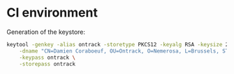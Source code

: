 CI environment
==============

Generation of the keystore:

```bash
keytool -genkey -alias ontrack -storetype PKCS12 -keyalg RSA -keysize 2048 -keystore keystore.p12 -validity 3650 \
    -dname "CN=Damien Coraboeuf, OU=Ontrack, O=Nemerosa, L=Brussels, ST=Unknown, C=BE" \
    -keypass ontrack \
    -storepass ontrack
```
